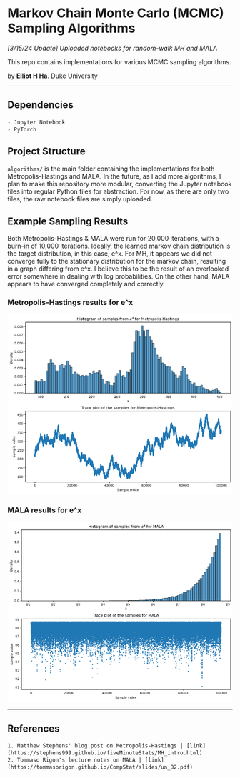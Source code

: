 # Markov Chain Monte Carlo (MCMC) Sampling Algorithms

*[3/15/24 Update] Uploaded notebooks for random-walk MH and MALA*

This repo contains implementations for various MCMC sampling algorithms.

by **Elliot H Ha**. Duke University

---

## Dependencies
    - Jupyter Notebook
    - PyTorch

## Project Structure
`algorithms/` is the main folder containing the implementations for both Metropolis-Hastings and MALA. In the future, as I add more algorithms, I plan to make this repository more modular, converting the Jupyter notebook files into regular Python files for abstraction. For now, as there are only two files, the raw notebook files are simply uploaded.

## Example Sampling Results

Both Metropolis-Hastings & MALA were run for 20,000 iterations, with a burn-in of 10,000 iterations. Ideally, the learned markov chain distribution is the target distribution, in this case, e^x. For MH, it appears we did not converge fully to the stationary distribution for the markov chain, resulting in a graph differing from e^x. I believe this to be the result of an overlooked error somewhere in dealing with log probabilities. On the other hand, MALA appears to have converged completely and correctly.

### Metropolis-Hastings results for e^x
![Example sampling results for MH](/examples/mh_sampling.png)

### MALA results for e^x
![Example sampling results for MALA](/examples/mala_sampling.png)

---

## References
    1. Matthew Stephens' blog post on Metropolis-Hastings | [link](https://stephens999.github.io/fiveMinuteStats/MH_intro.html)
    2. Tommaso Rigon's lecture notes on MALA | [link](https://tommasorigon.github.io/CompStat/slides/un_B2.pdf)